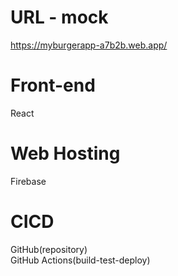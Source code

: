 # URL - mock
https://myburgerapp-a7b2b.web.app/

# Front-end  
React  

# Web Hosting  
Firebase  

# CICD  
GitHub(repository)  
GitHub Actions(build-test-deploy)
